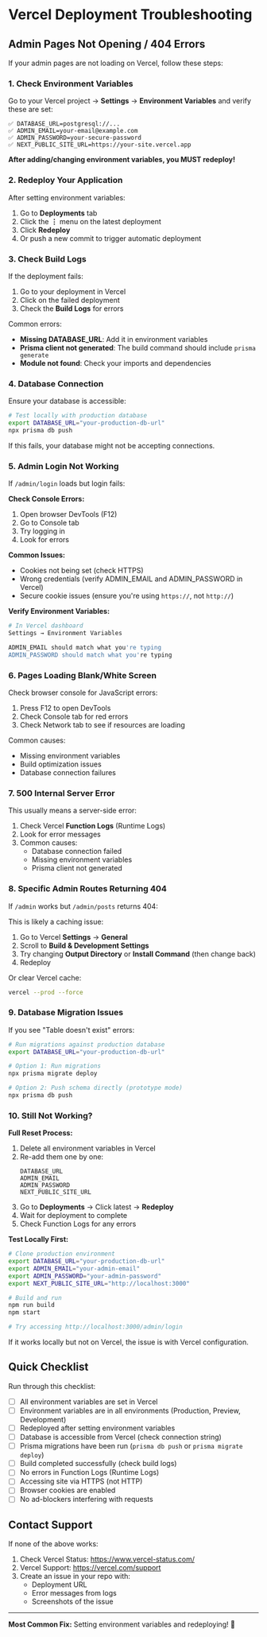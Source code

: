 # Vercel Deployment Troubleshooting

## Admin Pages Not Opening / 404 Errors

If your admin pages are not loading on Vercel, follow these steps:

### 1. Check Environment Variables

Go to your Vercel project → **Settings** → **Environment Variables** and verify these are set:

```
✅ DATABASE_URL=postgresql://...
✅ ADMIN_EMAIL=your-email@example.com
✅ ADMIN_PASSWORD=your-secure-password
✅ NEXT_PUBLIC_SITE_URL=https://your-site.vercel.app
```

**After adding/changing environment variables, you MUST redeploy!**

### 2. Redeploy Your Application

After setting environment variables:

1. Go to **Deployments** tab
2. Click the **⋮** menu on the latest deployment
3. Click **Redeploy**
4. Or push a new commit to trigger automatic deployment

### 3. Check Build Logs

If the deployment fails:

1. Go to your deployment in Vercel
2. Click on the failed deployment
3. Check the **Build Logs** for errors

Common errors:
- **Missing DATABASE_URL**: Add it in environment variables
- **Prisma client not generated**: The build command should include `prisma generate`
- **Module not found**: Check your imports and dependencies

### 4. Database Connection

Ensure your database is accessible:

```bash
# Test locally with production database
export DATABASE_URL="your-production-db-url"
npx prisma db push
```

If this fails, your database might not be accepting connections.

### 5. Admin Login Not Working

If `/admin/login` loads but login fails:

**Check Console Errors:**
1. Open browser DevTools (F12)
2. Go to Console tab
3. Try logging in
4. Look for errors

**Common Issues:**
- Cookies not being set (check HTTPS)
- Wrong credentials (verify ADMIN_EMAIL and ADMIN_PASSWORD in Vercel)
- Secure cookie issues (ensure you're using `https://`, not `http://`)

**Verify Environment Variables:**
```bash
# In Vercel dashboard
Settings → Environment Variables

ADMIN_EMAIL should match what you're typing
ADMIN_PASSWORD should match what you're typing
```

### 6. Pages Loading Blank/White Screen

Check browser console for JavaScript errors:

1. Press F12 to open DevTools
2. Check Console tab for red errors
3. Check Network tab to see if resources are loading

Common causes:
- Missing environment variables
- Build optimization issues
- Database connection failures

### 7. 500 Internal Server Error

This usually means a server-side error:

1. Check Vercel **Function Logs** (Runtime Logs)
2. Look for error messages
3. Common causes:
   - Database connection failed
   - Missing environment variables
   - Prisma client not generated

### 8. Specific Admin Routes Returning 404

If `/admin` works but `/admin/posts` returns 404:

This is likely a caching issue:
1. Go to Vercel **Settings** → **General**
2. Scroll to **Build & Development Settings**
3. Try changing **Output Directory** or **Install Command** (then change back)
4. Redeploy

Or clear Vercel cache:
```bash
vercel --prod --force
```

### 9. Database Migration Issues

If you see "Table doesn't exist" errors:

```bash
# Run migrations against production database
export DATABASE_URL="your-production-db-url"

# Option 1: Run migrations
npx prisma migrate deploy

# Option 2: Push schema directly (prototype mode)
npx prisma db push
```

### 10. Still Not Working?

**Full Reset Process:**

1. Delete all environment variables in Vercel
2. Re-add them one by one:
   ```
   DATABASE_URL
   ADMIN_EMAIL
   ADMIN_PASSWORD
   NEXT_PUBLIC_SITE_URL
   ```
3. Go to **Deployments** → Click latest → **Redeploy**
4. Wait for deployment to complete
5. Check Function Logs for any errors

**Test Locally First:**

```bash
# Clone production environment
export DATABASE_URL="your-production-db-url"
export ADMIN_EMAIL="your-admin-email"
export ADMIN_PASSWORD="your-admin-password"
export NEXT_PUBLIC_SITE_URL="http://localhost:3000"

# Build and run
npm run build
npm start

# Try accessing http://localhost:3000/admin/login
```

If it works locally but not on Vercel, the issue is with Vercel configuration.

## Quick Checklist

Run through this checklist:

- [ ] All environment variables are set in Vercel
- [ ] Environment variables are in all environments (Production, Preview, Development)
- [ ] Redeployed after setting environment variables
- [ ] Database is accessible from Vercel (check connection string)
- [ ] Prisma migrations have been run (`prisma db push` or `prisma migrate deploy`)
- [ ] Build completed successfully (check build logs)
- [ ] No errors in Function Logs (Runtime Logs)
- [ ] Accessing site via HTTPS (not HTTP)
- [ ] Browser cookies are enabled
- [ ] No ad-blockers interfering with requests

## Contact Support

If none of the above works:

1. Check Vercel Status: https://www.vercel-status.com/
2. Vercel Support: https://vercel.com/support
3. Create an issue in your repo with:
   - Deployment URL
   - Error messages from logs
   - Screenshots of the issue

---

**Most Common Fix:** Setting environment variables and redeploying! 🚀
